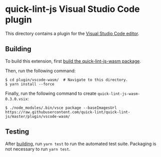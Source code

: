 # quick-lint-js Visual Studio Code plugin

This directory contains a plugin for the [Visual Studio Code
editor][VisualStudioCode].

## Building

To build this extension, first [build the quick-lint-js-wasm
package](../../wasm/README.md#Building).

Then, run the following command:

    $ cd plugin/vscode-wasm/  # Navigate to this directory.
    $ yarn install --force

Finally, run the following command to create `quick-lint-js-wasm-0.3.0.vsix`:

    $ ./node_modules/.bin/vsce package --baseImagesUrl https://raw.githubusercontent.com/quick-lint/quick-lint-js/master/plugin/vscode-wasm/

## Testing

After [building](#Building), run `yarn test` to run the automated test suite.
Packaging is not necessary to run `yarn test`.

[Ninja]: https://ninja-build.org/
[Node.js]: https://nodejs.org/
[VisualStudioCode]: https://code.visualstudio.com/
[emscripten-sdk]: https://emscripten.org/docs/getting_started/downloads.html
